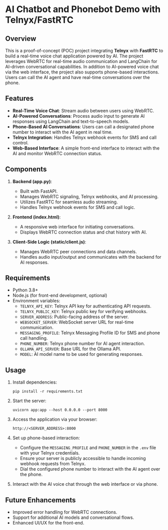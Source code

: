 # AI Chatbot and Phonebot Demo with Telnyx/FastRTC

## Overview
This is a proof-of-concept (POC) project integrating **Telnyx** with **FastRTC** to build a real-time voice chat application powered by AI. The project leverages WebRTC for real-time audio communication and LangChain for AI-driven conversational capabilities. In addition to AI-powered voice chat via the web interface, the project also supports phone-based interactions. Users can call the AI agent and have real-time conversations over the phone.

## Features
- **Real-Time Voice Chat**: Stream audio between users using WebRTC.
- **AI-Powered Conversations**: Process audio input to generate AI responses using LangChain and text-to-speech models.
- **Phone-Based AI Conversations**: Users can call a designated phone number to interact with the AI agent in real time.
- **Telnyx Integration**: Handles Telnyx webhook events for SMS and call control.
- **Web-Based Interface**: A simple front-end interface to interact with the AI and monitor WebRTC connection status.

## Components
1. **Backend (app.py)**:
   - Built with FastAPI.
   - Manages WebRTC signaling, Telnyx webhooks, and AI processing.
   - Utilizes FastRTC for seamless audio streaming.
   - Handles Telnyx webhook events for SMS and call logic.

2. **Frontend (index.html)**:
   - A responsive web interface for initiating conversations.
   - Displays WebRTC connection status and chat history with AI.

3. **Client-Side Logic (static/client.js)**:
   - Manages WebRTC peer connections and data channels.
   - Handles audio input/output and communicates with the backend for AI responses.

## Requirements
- Python 3.8+
- Node.js (for front-end development, optional)
- Environment variables:
  - `TELNYX_API_KEY`: Telnyx API key for authenticating API requests.
  - `TELNYX_PUBLIC_KEY`: Telnyx public key for verifying webhooks.
  - `SERVER_ADDRESS`: Public-facing address of the server.
  - `WEBSOCKET_SERVER`: WebSocket server URL for real-time communication.
  - `MESSAGING_PROFILE`: Telnyx Messaging Profile ID for SMS and phone call handling.
  - `PHONE_NUMBER`: Telnyx phone number for AI agent interaction.
  - `OLLAMA_API_SERVER`: Base URL for the Ollama API.
  - `MODEL`: AI model name to be used for generating responses.

## Usage
1. Install dependencies:
   ```
   pip install -r requirements.txt
   ```

2. Start the server:
   ```
   uvicorn app:app --host 0.0.0.0 --port 8000
   ```

3. Access the application via your browser:
   ```
   http://<SERVER_ADDRESS>:8000
   ```

4. Set up phone-based interaction:
   - Configure the `MESSAGING_PROFILE` and `PHONE_NUMBER` in the `.env` file with your Telnyx credentials.
   - Ensure your server is publicly accessible to handle incoming webhook requests from Telnyx.
   - Dial the configured phone number to interact with the AI agent over the phone.

5. Interact with the AI voice chat through the web interface or via phone.

## Future Enhancements
- Improved error handling for WebRTC connections.
- Support for additional AI models and conversational flows.
- Enhanced UI/UX for the front-end.
